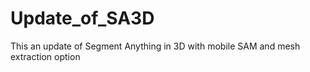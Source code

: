 # Update_of_SA3D
This an update of Segment Anything in 3D with mobile SAM and mesh extraction option
